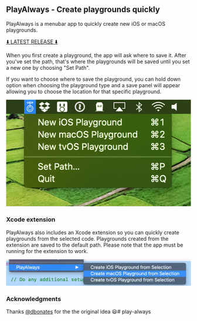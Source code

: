 ## PlayAlways - Create playgrounds quickly

PlayAlways is a menubar app to quickly create new iOS or macOS playgrounds.

[⬇️ LATEST RELEASE ⬇️](https://github.com/insidegui/PlayAlways/releases/latest)

When you first create a playground, the app will ask where to save it. After you've set the path, that's where the playgrounds will be saved until you set a new one by choosing "Set Path".

If you want to choose where to save the playground, you can hold down option when choosing the playground type and a save panel will appear allowing you to choose the location for that specific playground.

![screenshot](./screenshot.png)

### Xcode extension

PlayAlways also includes an Xcode extension so you can quickly create playgrounds from the selected code. Playgrounds created from the extension are saved to the default path. Please note that the app must be running for the extension to work.

![screenshot2](./screenshot2.png)

### Acknowledgments

Thanks [@dbonates](https://github.com/dbonates) for the the original idea 😃# play-always
